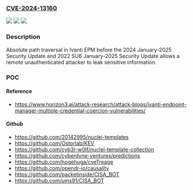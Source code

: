 ### [CVE-2024-13160](https://cve.mitre.org/cgi-bin/cvename.cgi?name=CVE-2024-13160)
![](https://img.shields.io/static/v1?label=Product&message=Endpoint%20Manager&color=blue)
![](https://img.shields.io/static/v1?label=Version&message=&color=brightgreen)
![](https://img.shields.io/static/v1?label=Vulnerability&message=CWE-36%20Absolute%20Path%20Traversal&color=brightgreen)

### Description

Absolute path traversal in Ivanti EPM before the 2024 January-2025 Security Update and 2022 SU6 January-2025 Security Update allows a remote unauthenticated attacker to leak sensitive information.

### POC

#### Reference
- https://www.horizon3.ai/attack-research/attack-blogs/ivanti-endpoint-manager-multiple-credential-coercion-vulnerabilities/

#### Github
- https://github.com/20142995/nuclei-templates
- https://github.com/Ostorlab/KEV
- https://github.com/cyb3r-w0lf/nuclei-template-collection
- https://github.com/cyberdyne-ventures/predictions
- https://github.com/hogehuga/cveTreage
- https://github.com/opendr-io/causality
- https://github.com/packetinside/CISA_BOT
- https://github.com/ums91/CISA_BOT

